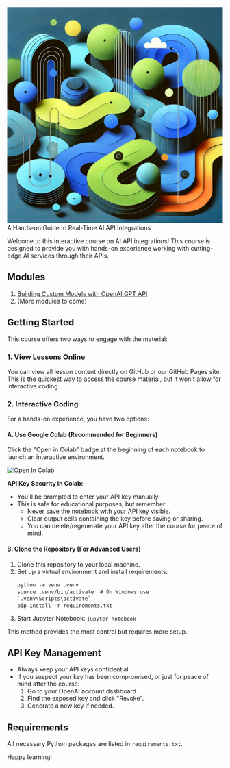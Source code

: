 <img src="AI-API-Integration.webp" alt="AI API Integration" style="max-width: 100%; height: auto;">
A Hands-on Guide to Real-Time AI API Integrations

Welcome to this interactive course on AI API integrations! This course is designed to provide you with hands-on experience working with cutting-edge AI services through their APIs.

## Modules

1. [Building Custom Models with OpenAI GPT API](./01_gpt_api/README.md)
2. (More modules to come)

## Getting Started

This course offers two ways to engage with the material:

### 1. View Lessons Online

You can view all lesson content directly on GitHub or our GitHub Pages site. This is the quickest way to access the course material, but it won't allow for interactive coding.

### 2. Interactive Coding

For a hands-on experience, you have two options:

#### A. Use Google Colab (Recommended for Beginners)

Click the "Open in Colab" badge at the beginning of each notebook to launch an interactive environment.

[![Open In Colab](https://colab.research.google.com/assets/colab-badge.svg)](https://colab.research.google.com/github/jared-mccoy/AI-API-Integration-Course/blob/main/01_gpt_api/01_gpt_api_intro.ipynb)

**API Key Security in Colab:**
- You'll be prompted to enter your API key manually.
- This is safe for educational purposes, but remember:
  - Never save the notebook with your API key visible.
  - Clear output cells containing the key before saving or sharing.
  - You can delete/regenerate your API key after the course for peace of mind.

#### B. Clone the Repository (For Advanced Users)

1. Clone this repository to your local machine.
2. Set up a virtual environment and install requirements:
   ```
   python -m venv .venv
   source .venv/bin/activate  # On Windows use `.venv\Scripts\activate`
   pip install -r requirements.txt
   ```
3. Start Jupyter Notebook: `jupyter notebook`

This method provides the most control but requires more setup.

## API Key Management

- Always keep your API keys confidential.
- If you suspect your key has been compromised, or just for peace of mind after the course:
  1. Go to your OpenAI account dashboard.
  2. Find the exposed key and click "Revoke".
  3. Generate a new key if needed.

## Requirements

All necessary Python packages are listed in `requirements.txt`.

Happy learning!
